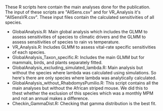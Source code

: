 These R scripts here contain the main analyses done for the publication. The input of these scripts are "AllSens.csv" and for VR_Analysis it's "AllSensVR.csv". These input files contain the calculated sensitivities of all species.

- GlobalAnalysis.R: Main global analysis which includes the GLMM to assess sensitivities of species to climatic drivers and the GLMM to assess sensitivities of species to rain vs temperature.
- VR_Analysis.R: Includes GLMM to assess vital-rate specific sensitivities of each species.
- GlobalAnalysis_Taxon_specific.R: Includes the main GLMM but for mammals, birds, and plants separately fitted.
- GlobalAnalysis_excluding_simulated_lambda.R: Main analysis but without the species where lambda was calculated using simulations. So here's there are only species where lambda was analytically calculated.
- GlobalAnalysis_without_RhabdomysPumilio.R: This script contains all the main analyses but without the African striped mouse. We did this to thest whether the exclusion of this species which was a monthly MPM and not an annual makes a difference.
- Checkin_GammaDist.R: Checking that gamma distribution is the best fit.
